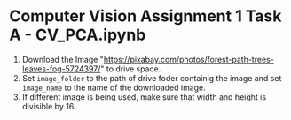# Computer Vision Assignment 1 Task A - CV_PCA.ipynb

1. Download the Image "https://pixabay.com/photos/forest-path-trees-leaves-fog-5724397/" to drive space.
2. Set `image_folder` to the path of drive foder containig the image and set `image_name` to the name of the downloaded image.
3. If different image is being used, make sure that width and height is divisible by 16.
